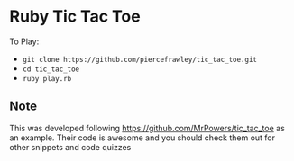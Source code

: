 # Ruby Tic Tac Toe
To Play:
  - `git clone https://github.com/piercefrawley/tic_tac_toe.git`
  - `cd tic_tac_toe`
  - `ruby play.rb`

## Note
This was developed following https://github.com/MrPowers/tic_tac_toe as an example.
Their code is awesome and you should check them out for other snippets and code quizzes
